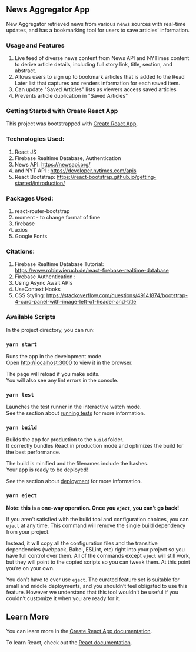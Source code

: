## News Aggregator App
New Aggregator retrieved news from various news sources with real-time updates, and has a bookmarking tool for users to save articles' information.

### Usage and Features
1. Live feed of diverse news content from News API and NYTimes content to derive article details, including full story link, title, section, and abstract.
2. Allows users to sign up to bookmark articles that is added to the Read Later list that captures and renders information for each saved item.
3. Can update "Saved Articles" lists as viewers access saved articles
4. Prevents article duplication in "Saved Articles"

### Getting Started with Create React App

This project was bootstrapped with [Create React App](https://github.com/facebook/create-react-app).

### Technologies Used:
1. React JS 
2. Firebase Realtime Database, Authentication
3. News API: https://newsapi.org/ 
4. and NYT API : https://developer.nytimes.com/apis
5. React Bootstrap:  https://react-bootstrap.github.io/getting-started/introduction/

### Packages Used:
1. react-router-bootstrap
2. moment - to change format of time
3. firebase
4. axios
5. Google Fonts

### Citations:
1. Firebase Realtime Database Tutorial: https://www.robinwieruch.de/react-firebase-realtime-database
2. Firebase Authentication : 
3. Using Async Await APIs
4. UseContext Hooks
5. CSS Styling: https://stackoverflow.com/questions/49141874/bootstrap-4-card-panel-with-image-left-of-header-and-title

### Available Scripts

In the project directory, you can run:

### `yarn start`

Runs the app in the development mode.\
Open [http://localhost:3000](http://localhost:3000) to view it in the browser.

The page will reload if you make edits.\
You will also see any lint errors in the console.

### `yarn test`

Launches the test runner in the interactive watch mode.\
See the section about [running tests](https://facebook.github.io/create-react-app/docs/running-tests) for more information.

### `yarn build`

Builds the app for production to the `build` folder.\
It correctly bundles React in production mode and optimizes the build for the best performance.

The build is minified and the filenames include the hashes.\
Your app is ready to be deployed!

See the section about [deployment](https://facebook.github.io/create-react-app/docs/deployment) for more information.

### `yarn eject`

**Note: this is a one-way operation. Once you `eject`, you can’t go back!**

If you aren’t satisfied with the build tool and configuration choices, you can `eject` at any time. This command will remove the single build dependency from your project.

Instead, it will copy all the configuration files and the transitive dependencies (webpack, Babel, ESLint, etc) right into your project so you have full control over them. All of the commands except `eject` will still work, but they will point to the copied scripts so you can tweak them. At this point you’re on your own.

You don’t have to ever use `eject`. The curated feature set is suitable for small and middle deployments, and you shouldn’t feel obligated to use this feature. However we understand that this tool wouldn’t be useful if you couldn’t customize it when you are ready for it.

## Learn More

You can learn more in the [Create React App documentation](https://facebook.github.io/create-react-app/docs/getting-started).

To learn React, check out the [React documentation](https://reactjs.org/).


